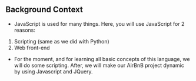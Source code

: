 ## Background Context
- JavaScript is used for many things. Here, you will use JavaScript for 2 reasons:

1. Scripting (same as we did with Python)
2. Web front-end
- For the moment, and for learning all basic concepts of this language, we will do some scripting. After, we will make our AirBnB project dynamic by using Javascript and JQuery.
